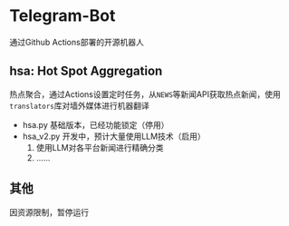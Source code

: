 # Telegram-Bot
通过Github Actions部署的开源机器人

## hsa: Hot Spot Aggregation
热点聚合，通过Actions设置定时任务，从`NEWS`等新闻API获取热点新闻，使用`translators`库对墙外媒体进行机器翻译

- hsa.py 基础版本，已经功能锁定（停用）
- hsa_v2.py 开发中，预计大量使用LLM技术（启用）
  1. 使用LLM对各平台新闻进行精确分类
  2. ……

## 其他
因资源限制，暂停运行